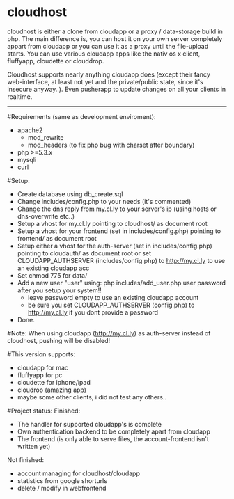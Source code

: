 # cloudhost

cloudhost is either a clone from cloudapp or a proxy / data-storage build in php.
The main difference is, you can host it on your own server completely appart from cloudapp or you can use it as a proxy until the file-upload starts.
You can use various cloudapp apps like the nativ os x client, fluffyapp, cloudette or clouddrop.

Cloudhost supports nearly anything cloudapp does (except their fancy web-interface, at least not yet and the private/public state, since it's insecure anyway..). Even pusherapp to update changes on all your clients in realtime.

----------

#Requirements (same as development enviroment):

- apache2
  - mod_rewrite
  - mod_headers (to fix php bug with charset after boundary) 
- php >=5.3.x
- mysqli
- curl

#Setup:
- Create database using db_create.sql
- Change includes/config.php to your needs (it's commented)
- Change the dns reply from my.cl.ly to your server's ip (using hosts or dns-overwrite etc..)
- Setup a vhost for my.cl.ly pointing to cloudhost/ as document root
- Setup a vhost for your frontend (set in includes/config.php) pointing to frontend/ as document root
- Setup either a vhost for the auth-server (set in includes/config.php) pointing to cloudauth/ as document root or set CLOUDAPP_AUTHSERVER (includes/config.php) to http://my.cl.ly to use an existing cloudapp acc
- Set chmod 775 for data/
- Add a new user "user" using: php includes/add_user.php user password after you setup your system!!
  - leave password empty to use an existing cloudapp account
  - be sure you set CLOUDAPP_AUTHSERVER (config.php) to http://my.cl.ly if you dont provide a password
- Done.
 
#Note:
When using cloudapp (http://my.cl.ly) as auth-server instead of cloudhost, pushing will be disabled!

#This version supports:
- cloudapp for mac
- fluffyapp for pc
- cloudette for iphone/ipad
- cloudrop (amazing app)
- maybe some other clients, i did not test any others..

#Project status:
Finished:
  - The handler for supported cloudapp's is complete
  - Own authentication backend to be completely apart from cloudapp
  - The frontend (is only able to serve files, the account-frontend isn't written yet)
  

Not finished: 
  - account managing for cloudhost/cloudapp
  - statistics from google shorturls  
  - delete / modify in webfrontend
  





